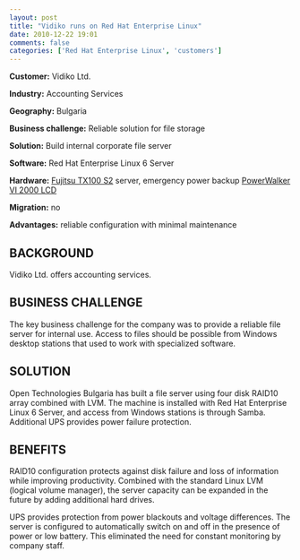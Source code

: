 ```yaml
---
layout: post
title: "Vidiko runs on Red Hat Enterprise Linux"
date: 2010-12-22 19:01
comments: false
categories: ['Red Hat Enterprise Linux', 'customers']
---
```

<strong>Customer:</strong> Vidiko Ltd.

<strong>Industry:</strong> Accounting Services

<strong>Geography:</strong> Bulgaria

<strong>Business challenge:</strong> Reliable solution for file storage

<strong>Solution:</strong> Build internal corporate file server

<strong>Software:</strong> Red Hat Enterprise Linux 6 Server

<strong>Hardware:</strong> <a href="http://ts.fujitsu.com/products/standard_servers/tower/primergy_tx100s2.html">Fujitsu TX100 S2</a> server,
emergency power backup <a href = "http://powerwalker.eu/line-interactive.asp">PowerWalker VI 2000 LCD</a>

<strong>Migration:</strong> no

<strong>Advantages:</strong> reliable configuration with minimal maintenance

BACKGROUND
----------
Vidiko Ltd. offers accounting services.

BUSINESS CHALLENGE
------------------

The key business challenge for the company was to provide a reliable file server for internal use.
Access to files should be possible from Windows desktop stations that used to work with specialized software.

SOLUTION
--------

Open Technologies Bulgaria has built a file server using four disk RAID10 array combined with LVM.
The machine is installed with Red Hat Enterprise Linux 6 Server, and access from Windows stations is through Samba.
Additional UPS provides power failure protection.

BENEFITS
--------

RAID10 configuration protects against disk failure and loss of information while improving productivity.
Combined with the standard Linux LVM (logical volume manager), the server capacity can be expanded in the future by adding additional hard drives.

UPS provides protection from power blackouts and voltage differences.
The server is configured to automatically switch on and off in the presence of power or low battery.
This eliminated the need for constant monitoring by company staff.
